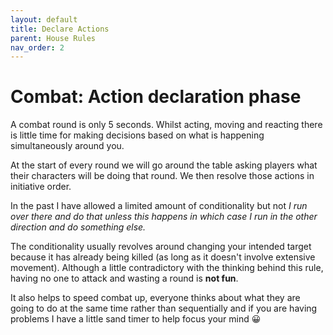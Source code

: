 ```yaml
---
layout: default
title: Declare Actions
parent: House Rules
nav_order: 2
---
```


# Combat: Action declaration phase

A combat round is only 5 seconds.  Whilst acting, moving and reacting there is little time for making decisions based on what is happening simultaneously around you.

At the start of every round we will go around the table asking players what their characters will be doing that round.  We then resolve those actions in initiative order.

In the past I have allowed a limited amount of conditionality but not *I run over there and do that unless this happens in which case I run in the other direction and do something else.*

The conditionality usually revolves around changing your intended target because it has already being killed (as long as it doesn't involve extensive movement).  Although a little contradictory with the thinking behind this rule, having no one to attack and wasting a round is **not fun**.

It also helps to speed combat up, everyone thinks about what they are going to do at the same time rather than sequentially and if you are having problems I have a little sand timer to help focus your mind 😀
